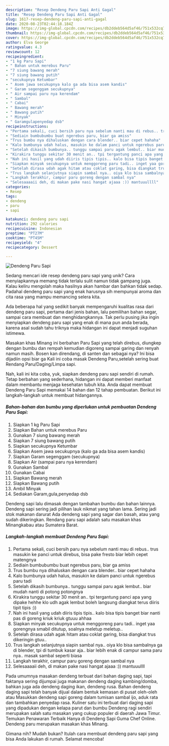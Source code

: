 ```yaml
---
description: "Resep Dendeng Paru Sapi Anti Gagal"
title: "Resep Dendeng Paru Sapi Anti Gagal"
slug: 1617-resep-dendeng-paru-sapi-anti-gagal
date: 2020-08-23T02:44:18.184Z
image: https://img-global.cpcdn.com/recipes/db2ddeb564d5af46/751x532cq70/dendeng-paru-sapi-foto-resep-utama.jpg
thumbnail: https://img-global.cpcdn.com/recipes/db2ddeb564d5af46/751x532cq70/dendeng-paru-sapi-foto-resep-utama.jpg
cover: https://img-global.cpcdn.com/recipes/db2ddeb564d5af46/751x532cq70/dendeng-paru-sapi-foto-resep-utama.jpg
author: Elva George
ratingvalue: 4.3
reviewcount: 12
recipeingredient:
- "1 kg Paru Sapi"
- " Bahan untuk merebus Paru"
- "7 siung bawang merah"
- "7 siung bawang putih"
- "secukupnya Ketumbar"
- " Asem jawa secukupnya kalo ga ada bisa asem kandis"
- " Garam segenggam secukupnya"
- " Air sampai paru nya kerendam"
- " Sambal"
- " Cabai"
- " Bawang merah"
- " Bawang putih"
- " Minyak"
- " Garamgulapenyedap dsb"
recipeinstructions:
- "Pertama sekali, cuci bersih paru nya sebelum nanti mau di rebus.. trus masukin ke panci untuk direbus, bisa pake fresto biar lebih cepet matengnya"
- "Sediain bumbubumbu buat ngerebus paru, biar ga amiss"
- "Trus bumbu nya dihaluskan dengan cara blender.. biar cepet hahaha"
- "Kalo bumbunya udah halus, masukin ke dalam panci untuk ngerebus paru tadi"
- "Setelah dikasih bumbunya.. tunggu sampai paru agak lembut.. biar mudah nanti di potong potongnya"
- "Kirakira tunggu sekitar 30 menit an.. tpi tergantung panci apa yang dipake hehhe klo udh agak lembut boleh langsung diangkat terus diiris tipit tipis :))"
- "Nah ini hasil yang udah diiris tipis tipis.. kalo bisa tipis banget biar nanti pas di goreng kriuk kriuk gtuuu ahhaa"
- "Siapkan minyak secukupnya untuk menggoreng paru tadi.. inget yaa gorengnya smabil ditutup, soalnya meletup meletup.."
- "Setelah dirasa udah agak hitam atau coklat garing, bisa diangkat trus dikeringin gtuu.."
- "Trus langkah selanjutnya siapin sambal nya.. oiya klo bisa sambalnya ga di blender, tpi di tumbuk kasar aja.. biar lebih enak di campur sama paru nya.. masak sambal seperti biasa"
- "Langkah terakhir, campur paru goreng dengan sambal nya"
- "Selesaaaaii deh, di makan pake nasi hangat ajaaa :)) mantuuullll"
categories:
- Resep
tags:
- dendeng
- paru
- sapi

katakunci: dendeng paru sapi 
nutrition: 292 calories
recipecuisine: Indonesian
preptime: "PT27M"
cooktime: "PT45M"
recipeyield: "4"
recipecategory: Dessert

---
```



![Dendeng Paru Sapi](https://img-global.cpcdn.com/recipes/db2ddeb564d5af46/751x532cq70/dendeng-paru-sapi-foto-resep-utama.jpg)

Sedang mencari ide resep dendeng paru sapi yang unik? Cara menyiapkannya memang tidak terlalu sulit namun tidak gampang juga. Kalau keliru mengolah maka hasilnya akan hambar dan bahkan tidak sedap. Padahal dendeng paru sapi yang enak harusnya sih mempunyai aroma dan cita rasa yang mampu memancing selera kita.

Ada beberapa hal yang sedikit banyak mempengaruhi kualitas rasa dari dendeng paru sapi, pertama dari jenis bahan, lalu pemilihan bahan segar, sampai cara membuat dan menghidangkannya. Tak perlu pusing jika ingin menyiapkan dendeng paru sapi yang enak di mana pun anda berada, karena asal sudah tahu triknya maka hidangan ini dapat menjadi suguhan istimewa.

Masakan khas Minang ini berbahan Paru Sapi yang telah direbus, diungkep dengan bumbu dan rempah kemudian digoreng sampai garing dan renyah namun masih. Bosen kan direndang, di santen dan sebagai nya? Ini bisa dijadiin opsi biar ga Kali ini coba masak Dendeng Paru,setelah sering buat Rendang Paru/Daging/Limpa sapi.


Nah, kali ini kita coba, yuk, siapkan dendeng paru sapi sendiri di rumah. Tetap berbahan yang sederhana, hidangan ini dapat memberi manfaat dalam membantu menjaga kesehatan tubuh kita. Anda dapat membuat Dendeng Paru Sapi memakai 14 bahan dan 12 tahap pembuatan. Berikut ini langkah-langkah untuk membuat hidangannya.

<!--inarticleads1-->

##### Bahan-bahan dan bumbu yang diperlukan untuk pembuatan Dendeng Paru Sapi:

1. Siapkan 1 kg Paru Sapi
1. Siapkan  Bahan untuk merebus Paru
1. Gunakan 7 siung bawang merah
1. Siapkan 7 siung bawang putih
1. Siapkan secukupnya Ketumbar
1. Siapkan  Asem jawa secukupnya (kalo ga ada bisa asem kandis)
1. Siapkan  Garam segenggam (secukupnya)
1. Siapkan  Air (sampai paru nya kerendam)
1. Gunakan  Sambal
1. Gunakan  Cabai
1. Siapkan  Bawang merah
1. Siapkan  Bawang putih
1. Ambil  Minyak
1. Sediakan  Garam,gula,penyedap dsb


Dendeng sapi lalu dimasak dengan tambahan bumbu dan bahan lainnya. Dendeng sapi sering jadi pilihan lauk nikmat yang tahan lama. Sering jadi stok makanan darurat Ada dendeng sapi yang sagar dan basah, atau yang sudah dikeringkan. Rendang paru sapi adalah satu masakan khas Minangkabau atau Sumatera Barat. 

<!--inarticleads2-->

##### Langkah-langkah membuat Dendeng Paru Sapi:

1. Pertama sekali, cuci bersih paru nya sebelum nanti mau di rebus.. trus masukin ke panci untuk direbus, bisa pake fresto biar lebih cepet matengnya
1. Sediain bumbubumbu buat ngerebus paru, biar ga amiss
1. Trus bumbu nya dihaluskan dengan cara blender.. biar cepet hahaha
1. Kalo bumbunya udah halus, masukin ke dalam panci untuk ngerebus paru tadi
1. Setelah dikasih bumbunya.. tunggu sampai paru agak lembut.. biar mudah nanti di potong potongnya
1. Kirakira tunggu sekitar 30 menit an.. tpi tergantung panci apa yang dipake hehhe klo udh agak lembut boleh langsung diangkat terus diiris tipit tipis :))
1. Nah ini hasil yang udah diiris tipis tipis.. kalo bisa tipis banget biar nanti pas di goreng kriuk kriuk gtuuu ahhaa
1. Siapkan minyak secukupnya untuk menggoreng paru tadi.. inget yaa gorengnya smabil ditutup, soalnya meletup meletup..
1. Setelah dirasa udah agak hitam atau coklat garing, bisa diangkat trus dikeringin gtuu..
1. Trus langkah selanjutnya siapin sambal nya.. oiya klo bisa sambalnya ga di blender, tpi di tumbuk kasar aja.. biar lebih enak di campur sama paru nya.. masak sambal seperti biasa
1. Langkah terakhir, campur paru goreng dengan sambal nya
1. Selesaaaaii deh, di makan pake nasi hangat ajaaa :)) mantuuullll


Pada umumnya masakan dendeng terbuat dari bahan daging sapi, tapi faktanya sering dijumpai juga makanan dendeng daging kambing/domba, bahkan juga ada dendeng daging ikan, dendeng rusa. Bahan dendeng daging sapi telah banyak dijual dalam bentuk kemasan di pusat oleh-oleh atau Masukkan dendeng sapi goreng dalam tumisan sambal ijo, aduk rata dan tambahkan penyedap rasa. Kuliner satu ini terbuat dari daging sapi yang dipadukan dengan kelapa parut dan bumbu Dendeng ragi sendiri merupakan salah satu masakan yang cukup populer di daerah Jawa Timur. Temukan Penawaran Terbaik Hanya di Dendeng Sapi Guma Chef Online. Dendeng paru merupakan masakan khas Minang. 

Gimana nih? Mudah bukan? Itulah cara membuat dendeng paru sapi yang bisa Anda lakukan di rumah. Selamat mencoba!
